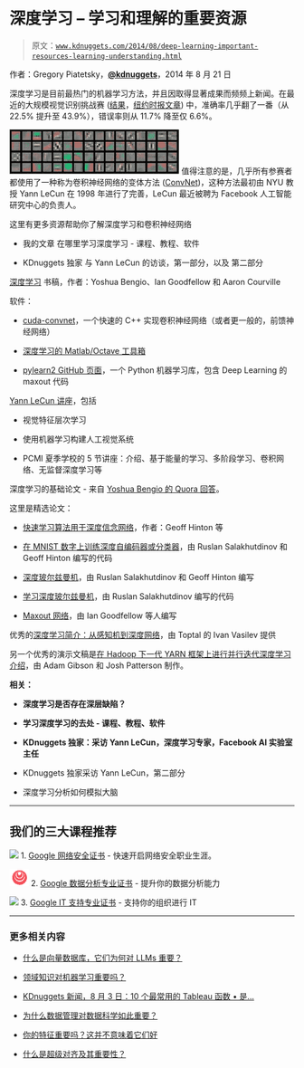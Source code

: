 # 深度学习 – 学习和理解的重要资源

> 原文：[`www.kdnuggets.com/2014/08/deep-learning-important-resources-learning-understanding.html`](https://www.kdnuggets.com/2014/08/deep-learning-important-resources-learning-understanding.html)

作者：Gregory Piatetsky，[**@kdnuggets**](https://twitter.com/kdnuggets)，2014 年 8 月 21 日

深度学习是目前最热门的机器学习方法，并且因取得显著成果而频频上新闻。在最近的大规模视觉识别挑战赛 ([结果](http://www.image-net.org/challenges/LSVRC/2014/results)，[纽约时报文章](http://bits.blogs.nytimes.com/2014/08/18/computer-eyesight-gets-a-lot-more-accurate/)) 中，准确率几乎翻了一番（从 22.5% 提升至 43.9%），错误率则从 11.7% 降至仅 6.6%。

![ConNet 过滤器 - 深度学习](img/fb94f5007c2659e255aa52287391b594.png) 值得注意的是，几乎所有参赛者都使用了一种称为卷积神经网络的变体方法 ([ConvNet](https://code.google.com/p/cuda-convnet/))，这种方法最初由 NYU 教授 Yann LeCun 在 1998 年进行了完善，LeCun 最近被聘为 Facebook 人工智能研究中心的负责人。

这里有更多资源帮助你了解深度学习和卷积神经网络

+   我的文章 在哪里学习深度学习 - 课程、教程、软件

+   KDnuggets 独家 与 Yann LeCun 的访谈，第一部分，以及 第二部分

[深度学习](http://www.iro.umontreal.ca/~bengioy/dlbook/) 书稿，作者：Yoshua Bengio、Ian Goodfellow 和 Aaron Courville

软件：

+   [cuda-convnet](https://code.google.com/p/cuda-convnet/)，一个快速的 C++ 实现卷积神经网络（或者更一般的，前馈神经网络）

+   [深度学习的 Matlab/Octave 工具箱](https://github.com/rasmusbergpalm/DeepLearnToolbox)

+   [pylearn2 GitHub 页面](https://github.com/lisa-lab/pylearn2)，一个 Python 机器学习库，包含 Deep Learning 的 maxout 代码

[Yann LeCun 讲座](http://www.cs.nyu.edu/~yann/talks/)，包括

+   视觉特征层次学习

+   使用机器学习构建人工视觉系统

+   PCMI 夏季学校的 5 节讲座：介绍、基于能量的学习、多阶段学习、卷积网络、无监督深度学习等

深度学习的基础论文 - 来自 [Yoshua Bengio 的 Quora 回答](https://www.quora.com/Deep-Learning/What-are-some-fundamental-deep-learning-papers-for-which-code-and-data-is-available-to-reproduce-the-result-and-on-the-way-grasp-deep-learning)。

这里是精选论文：

+   [快速学习算法用于深度信念网络](http://www.cs.toronto.edu/~hinton/absps/fastnc.pdf)，作者：Geoff Hinton 等

+   [在 MNIST 数字上训练深度自编码器或分类器](http://www.cs.toronto.edu/~hinton/MatlabForSciencePaper.html)，由 Ruslan Salakhutdinov 和 Geoff Hinton 编写的代码

+   [深度玻尔兹曼机](http://www.cs.toronto.edu/~hinton/absps/dbm.pdf)，由 Ruslan Salakhutdinov 和 Geoff Hinton 编写

+   [学习深度玻尔兹曼机](http://www.utstat.toronto.edu/~rsalakhu/DBM.html)，由 Ruslan Salakhutdinov 编写的代码

+   [Maxout 网络](http://jmlr.org/proceedings/papers/v28/goodfellow13.pdf)，由 Ian Goodfellow 等人编写

优秀的[深度学习简介：从感知机到深度网络](http://www.toptal.com/machine-learning/an-introduction-to-deep-learning-from-perceptrons-to-deep-networks)，由 Toptal 的 Ivan Vasilev 提供

另一个优秀的演示文稿是[在 Hadoop 下一代 YARN 框架上进行并行迭代深度学习介绍](http://cdn.oreillystatic.com/en/assets/1/event/115/Introduction%20to%20Parallel%20Iterative%20Deep%20Learning%20on%20Hadoop%E2%80%99s%20Next%E2%80%8B-Generation%20YARN%20Framework%20Presentation%202.pdf)，由 Adam Gibson 和 Josh Patterson 制作。

**相关：**

+   **深度学习是否存在深层缺陷？**

+   **学习深度学习的去处 - 课程、教程、软件**

+   **KDnuggets 独家：采访 Yann LeCun，深度学习专家，Facebook AI 实验室主任**

+   KDnuggets 独家采访 Yann LeCun，第二部分

+   深度学习分析如何模拟大脑

* * *

## 我们的三大课程推荐

![](img/0244c01ba9267c002ef39d4907e0b8fb.png) 1\. [Google 网络安全证书](https://www.kdnuggets.com/google-cybersecurity) - 快速开启网络安全职业生涯。

![](img/e225c49c3c91745821c8c0368bf04711.png) 2\. [Google 数据分析专业证书](https://www.kdnuggets.com/google-data-analytics) - 提升你的数据分析能力

![](img/0244c01ba9267c002ef39d4907e0b8fb.png) 3\. [Google IT 支持专业证书](https://www.kdnuggets.com/google-itsupport) - 支持你的组织进行 IT

* * *

### 更多相关内容

+   [什么是向量数据库，它们为何对 LLMs 重要？](https://www.kdnuggets.com/2023/06/vector-databases-important-llms.html)

+   [领域知识对机器学习重要吗？](https://www.kdnuggets.com/2022/07/domain-knowledge-important-machine-learning.html)

+   [KDnuggets 新闻，8 月 3 日：10 个最常用的 Tableau 函数 • 是…](https://www.kdnuggets.com/2022/n31.html)

+   [为什么数据管理对数据科学如此重要？](https://www.kdnuggets.com/2022/08/data-management-important-data-science.html)

+   [你的特征重要吗？这并不意味着它们好](https://www.kdnuggets.com/your-features-are-important-it-doesnt-mean-they-are-good)

+   [什么是超级对齐及其重要性？](https://www.kdnuggets.com/2023/07/superalignment-important.html)
